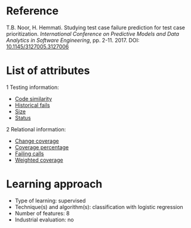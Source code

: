 # Reference

T.B. Noor, H. Hemmati. Studying test case failure prediction for test case prioritization. *International Conference on Predictive Models and Data Analytics in Software Engineering*, pp. 2-11. 2017. DOI: [10.1145/3127005.3127006](https://www.doi.org/10.1145/3127005.3127006)

# List of attributes

1 Testing information:
* [Code similarity](../../attributes/testing/test-case/similarity/code-similarity.md)
* [Historical fails](../../attributes/testing/test-case/history/historical-fails.md)
* [Size](../../attributes/testing/test-case/property/size.md)
* [Status](../../attributes/testing/test-case/property/status.md)

2 Relational information:
* [Change coverage](../../attributes/relational/test-case/coverage/change-coverage.md)
* [Coverage percentage](../../attributes/relational/test-case/coverage/coverage-percentage.md)
* [Failing calls](../../attributes/relational/invocation/failing-calls.md)
* [Weighted coverage](../../attributes/relational/test-case/coverage/weighted-coverage.md)

# Learning approach

* Type of learning: supervised
* Technique(s) and algorithm(s): classification with logistic regression
* Number of features: 8
* Industrial evaluation: no